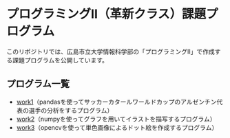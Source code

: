 # プログラミングⅡ（革新クラス）課題プログラム
このリポジトリでは、広島市立大学情報科学部の「プログラミングⅡ」で作成する課題プログラムを公開しています。

## プログラム一覧
- [work1](https://github.com/kawaguchishion/Prog2kakushin/blob/main/work1.ipynb)（pandasを使ってサッカーカタールワールドカップのアルゼンチン代表の選手の分析をするプログラム）
- [work2](https://github.com/kawaguchishion/Prog2kakushin/blob/main/work2.ipynb)（numpyを使ってグラフを用いてイラストを描写するプログラム）
- [work3]()（opencvを使って単色画像によるドット絵を作成するプログラム）
